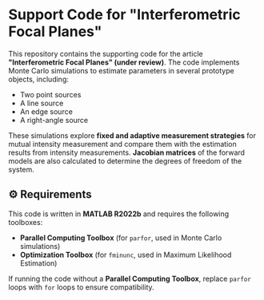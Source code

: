 # **Support Code for "Interferometric Focal Planes"**

This repository contains the supporting code for the article **"Interferometric Focal Planes" (under review)**. The code implements Monte Carlo simulations to estimate parameters in several prototype objects, including:

- Two point sources  
- A line source  
- An edge source  
- A right-angle source  

These simulations explore **fixed and adaptive measurement strategies** for mutual intensity measurement and compare them with the estimation results from intensity measurements. **Jacobian matrices** of the forward models are also calculated to determine the degrees of freedom of the system.

## ⚙️ **Requirements**

This code is written in **MATLAB R2022b** and requires the following toolboxes:

- **Parallel Computing Toolbox** (for `parfor`, used in Monte Carlo simulations)  
- **Optimization Toolbox** (for `fminunc`, used in Maximum Likelihood Estimation)  

If running the code without a **Parallel Computing Toolbox**, replace `parfor` loops with `for` loops to ensure compatibility.
